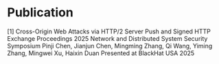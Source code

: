 <!-- ---
title: "Cross-Origin Web Attacks via HTTP/2 Server Push and Signed HTTP Exchange"
collection: publications
category: conferences
permalink: /publication/NDSS2025
excerpt: 'This paper is also presented in [Blackhat USA 2025](https://www.blackhat.com/us-25/briefings/schedule/index.html#cross-origin-web-attacks-via-http2-server-push-and-signed-http-exchange-45150)!'
date: 2025-02-24
venue: 'NDSS'
paperurl: 'http://chenpinji.github.io/files/NDSS_2025_Cross_Origin_Web_Attacks_via_HTTP2_Server_Push_and_Signed_HTTP_Exchange.pdf'
citation: 'Pinji Chen, Jianjun Chen, Mingming Zhang, Qi Wang, Yiming Zhang, Mingwei Xu and Haixin Duan'
--- -->
# Publication

[1] Cross-Origin Web Attacks via HTTP/2 Server Push and Signed HTTP Exchange 
Proceedings 2025 Network and Distributed System Security Symposium
Pinji Chen, Jianjun Chen, Mingming Zhang, Qi Wang, Yiming Zhang, Mingwei Xu, Haixin Duan
Presented at BlackHat USA 2025

